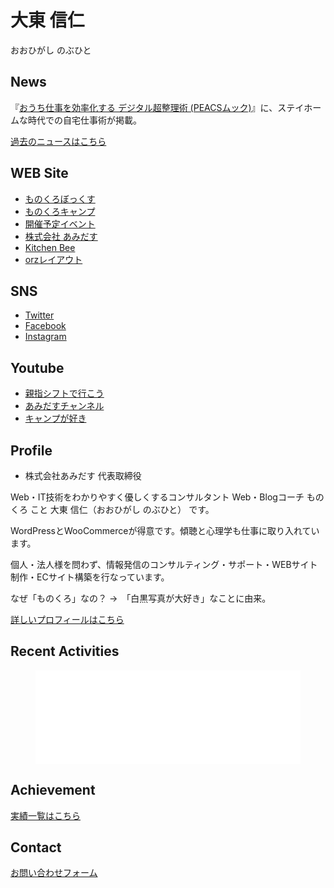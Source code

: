 # 大東 信仁

おおひがし のぶひと

## News

『[おうち仕事を効率化する デジタル超整理術 \(PEACSムック\)](https://www.amazon.co.jp/%E3%81%8A%E3%81%86%E3%81%A1%E4%BB%95%E4%BA%8B%E3%82%92%E5%8A%B9%E7%8E%87%E5%8C%96%E3%81%99%E3%82%8B-%E3%83%87%E3%82%B8%E3%82%BF%E3%83%AB%E8%B6%85%E6%95%B4%E7%90%86%E8%A1%93-PEACS%E3%83%A0%E3%83%83%E3%82%AF-flick-%E7%B7%A8%E9%9B%86%E9%83%A8-ebook/dp/B09RZJSTY8/ref=sr_1_1?__mk_ja_JP=%E3%82%AB%E3%82%BF%E3%82%AB%E3%83%8A&crid=1QIKLIHKCRDA8&keywords=%E3%80%8E%E3%81%8A%E3%81%86%E3%81%A1%E4%BB%95%E4%BA%8B%E3%82%92%E5%8A%B9%E7%8E%87%E5%8C%96%E3%81%99%E3%82%8B+%E3%83%87%E3%82%B8%E3%82%BF%E3%83%AB%E8%B6%85%E6%95%B4%E7%90%86%E8%A1%93%E3%80%8F&qid=1653564619&sprefix=%E3%81%8A%E3%81%86%E3%81%A1%E4%BB%95%E4%BA%8B%E3%82%92%E5%8A%B9%E7%8E%87%E5%8C%96%E3%81%99%E3%82%8B+%E3%83%87%E3%82%B8%E3%82%BF%E3%83%AB%E8%B6%85%E6%95%B4%E7%90%86%E8%A1%93+%2Caps%2C161&sr=8-1)』に、ステイホームな時代での自宅仕事術が掲載。

[過去のニュースはこちら](archive.md)

## WEB Site

+ [ものくろぼっくす](https://mono96.jp/)
+ [ものくろキャンプ](https://study314.jp/)
+ [開催予定イベント](https://monochr.doorkeeper.jp/events/upcoming)
+ [株式会社 あみだす](https://amid.co.jp/)
+ [Kitchen Bee](https://kt8.jp/)
+ [orzレイアウト](http://www.orz-layout.com/)

## SNS

+ [Twitter](https://twitter.com/monochr)
+ [Facebook](https://www.facebook.com/nbigeast)
+ [Instagram](https://www.instagram.com/mono96box/)

## Youtube

+ [親指シフトで行こう](https://www.youtube.com/channel/UCgwnMPIAvjIneY2eiX8HiLw)
+ [あみだすチャンネル](https://www.youtube.com/channel/UC1enlWL3nljllo41ohy8ixA)
+ [キャンプが好き](https://www.youtube.com/channel/UC5W_l_TlWWgCb3h4o9_YOyg)



## Profile

* 株式会社あみだす 代表取締役

Web・IT技術をわかりやすく優しくするコンサルタント Web・Blogコーチ ものくろ こと 大東 信仁（おおひがし のぶひと） です。

WordPressとWooCommerceが得意です。傾聴と心理学も仕事に取り入れています。

個人・法人様を問わず、情報発信のコンサルティング・サポート・WEBサイト制作・ECサイト構築を行なっています。

なぜ「ものくろ」なの？ →　「白黒写真が大好き」なことに由来。

[詳しいプロフィールはこちら](https://mono96.jp/about/)

## Recent Activities

<!-- LightWidget WIDGET --><figure class="video_container">
<script src="https://cdn.lightwidget.com/widgets/lightwidget.js"></script><iframe src="//lightwidget.com/widgets/1facfb1264a85524bc0cab92bddc0d81.html" scrolling="no" allowtransparency="true" class="lightwidget-widget" style="width:100%;border:0;overflow:hidden;"></iframe></figure>
  
## Achievement  

[実績一覧はこちら](achievement.md)

## Contact

[お問い合わせフォーム](https://amid.co.jp/contact/)
